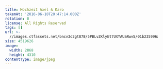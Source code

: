 ```yaml
---
title: Hochzeit Axel & Karo
takenAt: '2016-06-10T20:47:14.000Z'
rotation: 0
license: All Rights Reserved
tags: []
url: >-
  //images.ctfassets.net/bncv3c2gt878/5PBLvZKlyEt7UXYAUaRwvS/01b235996a9d304b916cc18d44880637/hochzeit-axel--karo_27897217530_o
size: 4519626
image:
  width: 2868
  height: 4310
contentType: image/jpeg
---
```


